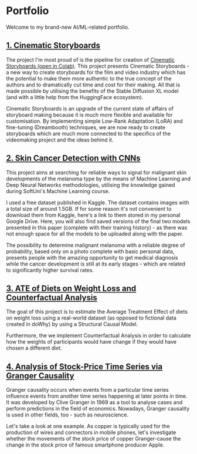 # Portfolio
Welcome to my brand-new AI/ML-related portfolio. 

## [1. Cinematic Storyboards](Cinematic-Storyboards-with-SDXL.md)
The project I'm most proud of is the pipeline for creation of [Cinematic Storyboards (open in Colab)](https://colab.research.google.com/drive/18adY8WtK91mCePVD3BJv2kmPQmunPqf0?usp=sharing). This project presents Cinematic Storyboards - a new way to create storyboards for the film and video industry which has the potential to make them more authentic to the true concept of the authors and to dramatically cut time and cost for their making. All that is made possible by utilising the benefits of the Stable Diffusion XL model (and with a little help from the HuggingFace ecosystem).

Cinematic Storyboards is an upgrade of the current state of affairs of storyboard making because it is much more flexible and available for customisation. By implementing simple Low-Rank Adaptation (LoRA) and fine-tuning (Dreambooth) techniques, we are now ready to create storyboards which are much more connected to the specifics of the videomaking project and the ideas behind it. 

## [2. Skin Cancer Detection with CNNs](CNN-skin-cancer-detection.ipynb)
This project aims at searching for reliable ways to signal for malignant skin developments of the melanoma type by the means of Machine Learning and Deep Neural Networks methodologies, utilising the knowledge gained during SoftUni's Machine Learning course. 

I used a free dataset published in Kaggle. The dataset contains images with a total size of around 1.5GB. If for some reason it's not convenient to download them from Kaggle, here's a link to them stored in my personal Google Drive. Here, you will also find saved versions of the final two models presented in this paper (complete with their training history) - as there was not enough space for all the models to be uploaded along with the paper.

The possibility to determine malignant melanoma with a reliable degree of probability, based only on a photo complete with basic personal data, presents people with the amazing opportunity to get medical diagnosis while the cancer development is still at its early stages - which are related to significantly higher survival rates.

## [3. ATE of Diets on Weight Loss and Counterfactual Analysis](ATE-Counterfactual-Analysis-Diets.ipynb)
The goal of this project is to estimate the Average Treatment Effect of diets on weight loss using a real-world dataset (as opposed to fictional data created in doWhy) by using a Structural Causal Model.

Furthermore, the we implement Counterfactual Analysis in order to calculate how the weights of participants would have change if they would have chosen a different diet.

## [4. Analysis of Stock-Price Time Series via Granger Causality](Stock-Price_Analysis-Granger-Causality.ipynb)
Granger causality occurs when events from a particular time series influence events from another time series happening at later points in time. It was developed by Clive Granger in 1969 as a tool to analyse cases and perform predictions in the field of economics. Nowadays, Granger causality is used in other fields, too - such as neuroscience.

Let's take a look at one example. As copper is typically used for the production of wires and connectors in mobile phones, let's investigate whether the movements of the stock price of copper Granger-cause the change in the stock price of famous smartphone producer Apple.
